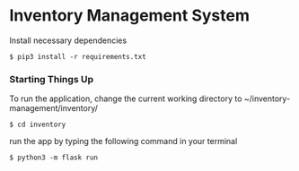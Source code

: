 # Inventory Management System

Install necessary dependencies

``` sourceCode console
$ pip3 install -r requirements.txt
```
### Starting Things Up

To run the application, change the current working directory to
\~/inventory-management/inventory/

``` sourceCode console
$ cd inventory
```

run the app by typing the following command in your terminal

``` sourceCode console
$ python3 -m flask run
```
